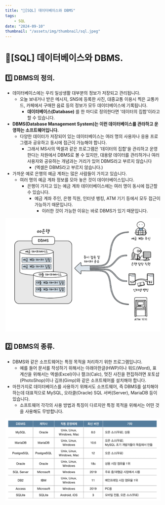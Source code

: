 ```yaml
---
title: "💉[SQL] 데이터베이스와 DBMS"
tags:
    - SQL
date: "2024-09-10"
thumbnail: "/assets/img/thumbnail/sql.jpeg"
---
```


# 💉[SQL] 데이터베이스와 DBMS.

## 1️⃣ DBMS의 정의.
- 데이터베이스에는 우리 일상생활 대부분의 정보가 저장되고 관리됩니다.
    - 오늘 보내거나 받은 메시지, SNS에 등록한 사진, 대중교통 이용시 찍은 교통카드, 카페에서 구매한 음료 등의 정보가 모두 데이터베이스에 기록됩니다.
        - **데이터베이스(Database)** 를 한 마디로 정의한다면 '데이터의 집합'이라고 할 수 있습니다.
- **DBMS(Database Management System)는 이런 데이터베이스를 관라하고 운영하는 소프트웨어입니다.**
    - 다양한 데이터가 저장되어 있는 데이터베이스는 여러 명의 사용자나 응용 프로그램과 공유하고 동시에 접근이 가능해야 합니다.
        - 그래서 MS사의 엑셀과 같은 프로그램은 '데이터의 집합'을 관리하고 운영한다는 차원에서 DBMS로 볼 수 있지만, 대용량 데이터를 관리하거나 여러 사용자와 공유하는 개념과는 거리가 있어 DBMS라고 부르지 않습니다
            - (엑셀은 DBMS라고 부르지 않습니다.)
- 가까운 예로 은행의 예금 계좌는 많은 사람들이 가지고 있습니다.
    - 여러 명의 예금 계좌 정보를 모아 놓은 것이 데이터베이스입니다.
        - 은행이 가지고 있는 예금 계좌 데이터베이스에는 여러 명이 동시에 접근할 수 있습니다.
            - 예금 계좌 주인, 은행 직원, 인터넷 뱅킹, ATM 기기 등에서 모두 접근이 가능하기 때문입니다.
                - 이러한 것이 가능한 이유는 바로 DBMS가 있기 때문입니다.

<img src = "https://github.com/devKobe24/images2/blob/main/sql-img/sql-img-1.png?raw=true">

## 2️⃣ DBMS의 종류.
- DBMS와 같은 소프트웨어는 특정 목적을 처리하기 위한 프로그램입니다.
    - 예를 들어 문서를 작성하기 위해서는 아래아한글(HWP)이나 워드(Word), 표 계산을 위해서는 엑셀(Excel)이나 캘크(Calc), 멋진 사진을 편집하려면 포토샵(PhotoShop)이나 김프(Gimp)와 같은 소프트웨어를 설치해야 합니다.
- 마찬가지로 데이터베이스를 사용하기 위해서도 소프트웨어, 즉 DBMS를 설치해야하는데 대표적으로 MySQL, 오라클(Oracle) SQL 서버(Server), MariaDB 등이 있습니다.
    - 소프트웨어 각각의 사용 방법과 특징이 다르지만 특정 목적을 위해서는 어떤 것을 사용해도 무방합니다.

<img src = "https://github.com/devKobe24/images2/blob/main/sql-img/sql-img-2.png?raw=true">
